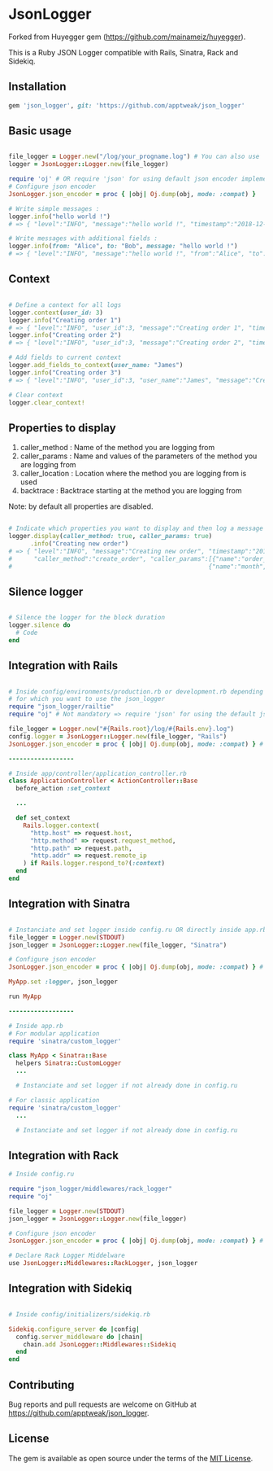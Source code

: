 # JsonLogger

Forked from Huyegger gem (https://github.com/mainameiz/huyegger).

This is a Ruby JSON Logger compatible with Rails, Sinatra, Rack and Sidekiq.

## Installation

```ruby
gem 'json_logger', git: 'https://github.com/apptweak/json_logger'
```

## Basic usage

```ruby

file_logger = Logger.new("/log/your_progname.log") # You can also use 'syslog/logger' instead of default ruby logger
logger = JsonLogger::Logger.new(file_logger)

require 'oj' # OR require 'json' for using default json encoder implementation (Object#to_json)
# Configure json encoder 
JsonLogger.json_encoder = proc { |obj| Oj.dump(obj, mode: :compat) }

# Write simple messages : 
logger.info("hello world !")
# => { "level":"INFO", "message":"hello world !", "timestamp":"2018-12-20T11:09:09+00:00" }

# Write messages with additional fields : 
logger.info(from: "Alice", to: "Bob", message: "hello world !")
# => { "level":"INFO", "message":"hello world !", "from":"Alice", "to":"Bob", "timestamp":"2018-12-20T11:15:02+00:00"}

```
## Context

```ruby

# Define a context for all logs
logger.context(user_id: 3)
logger.info("Creating order 1")
# => { "level":"INFO", "user_id":3, "message":"Creating order 1", "timestamp":"2018-12-20T11:26:16+00:00" }
logger.info("Creating order 2")
# => { "level":"INFO", "user_id":3, "message":"Creating order 2", "timestamp":"2018-12-20T11:30:45+00:00" }

# Add fields to current context
logger.add_fields_to_context(user_name: "James")
logger.info("Creating order 3")
# => { "level":"INFO", "user_id":3, "user_name":"James", "message":"Creating order 3", "timestamp":"2018-12-20T11:33:53+00:00" }

# Clear context
logger.clear_context!

```
## Properties to display

1. caller_method : Name of the method you are logging from
2. caller_params : Name and values of the parameters of the method you are logging from
3. caller_location : Location where the method you are logging from is used
4. backtrace : Backtrace starting at the method you are logging from

Note: by default all properties are disabled.

```ruby

# Indicate which properties you want to display and then log a message
logger.display(caller_method: true, caller_params: true)
      .info("Creating new order")
# => { "level":"INFO", "message":"Creating new order", "timestamp":"2018-12-20T12:50:22+00:00", 
#      "caller_method":"create_order", "caller_params":[{"name":"order_id","value":"43"}, {"name":"day","value":"10"},
#                                                      {"name":"month","value":"12"}, {"name":"year","value":"2018"}]}
```
## Silence logger

```ruby

# Silence the logger for the block duration
logger.silence do
  # Code
end
```

## Integration with Rails

```ruby

# Inside config/environments/production.rb or development.rb depending on the environment 
# for which you want to use the json_logger
require "json_logger/railtie"
require "oj" # Not mandatory => require 'json' for using the default json encoder

file_logger = Logger.new("#{Rails.root}/log/#{Rails.env}.log")
config.logger = JsonLogger::Logger.new(file_logger, "Rails")
JsonLogger.json_encoder = proc { |obj| Oj.dump(obj, mode: :compat) } # Not mandatory

------------------

# Inside app/controller/application_controller.rb
class ApplicationController < ActionController::Base
  before_action :set_context

  ...

  def set_context
    Rails.logger.context(
      "http.host" => request.host,
      "http.method" => request.request_method,
      "http.path" => request.path,
      "http.addr" => request.remote_ip
    ) if Rails.logger.respond_to?(:context)
  end
end
```

## Integration with Sinatra

```ruby

# Instanciate and set logger inside config.ru OR directly inside app.rb
file_logger = Logger.new(STDOUT)
json_logger = JsonLogger::Logger.new(file_logger, "Sinatra")

# Configure json encoder
JsonLogger.json_encoder = proc { |obj| Oj.dump(obj, mode: :compat) } # Not mandatory

MyApp.set :logger, json_logger

run MyApp

------------------

# Inside app.rb
# For modular application
require 'sinatra/custom_logger'

class MyApp < Sinatra::Base
  helpers Sinatra::CustomLogger
  ...

  # Instanciate and set logger if not already done in config.ru

# For classic application
require 'sinatra/custom_logger'
  ...

  # Instanciate and set logger if not already done in config.ru

```

## Integration with Rack

```ruby
# Inside config.ru

require "json_logger/middlewares/rack_logger"
require "oj"

file_logger = Logger.new(STDOUT)
json_logger = JsonLogger::Logger.new(file_logger)

# Configure json encoder
JsonLogger.json_encoder = proc { |obj| Oj.dump(obj, mode: :compat) } # Not mandatory

# Declare Rack Logger Middelware
use JsonLogger::Middlewares::RackLogger, json_logger

``` 

## Integration with Sidekiq

```ruby

# Inside config/initializers/sidekiq.rb

Sidekiq.configure_server do |config|
  config.server_middleware do |chain|
    chain.add JsonLogger::Middlewares::Sidekiq
  end
end
```


## Contributing

Bug reports and pull requests are welcome on GitHub at https://github.com/apptweak/json_logger.


## License

The gem is available as open source under the terms of the [MIT License](http://opensource.org/licenses/MIT).
